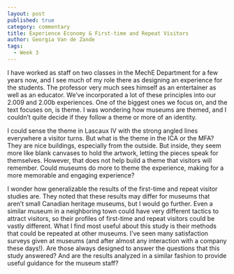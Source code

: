 ```yaml
---
layout: post
published: true
category: commentary
title: Experience Economy & First-time and Repeat Visitors
author: Georgia Van de Zande
tags:
  - Week 3
---
```

I have worked as staff on two classes in the MechE Department for a few years now, and I see much of my role there as designing an experience for the students. The professor very much sees himself as an entertainer as well as an educator. We’ve incorporated a lot of these principles into our 2.009 and 2.00b experiences. One of the biggest ones we focus on, and the text focuses on, is theme. I was wondering how museums are themed, and I couldn’t quite decide if they follow a theme or more of an identity. 

I could sense the theme in Lascaux IV with the strong angled lines everywhere a visitor turns. But what is the theme in the ICA or the MFA? They are nice buildings, especially from the outside. But inside, they seem more like blank canvases to hold the artwork, letting the pieces speak for themselves. However, that does not help build a theme that visitors will remember. Could museums do more to theme the experience, making for a more memorable and engaging experience?

I wonder how generalizable the results of the first-time and repeat visitor studies are. They noted that these results may differ for museums that aren’t small Canadian heritage museums, but I would go further. Even a similar museum in a neighboring town could have very different tactics to attract visitors, so their profiles of first-time and repeat visitors could be vastly different. What I find most useful about this study is their methods that could be repeated at other museums. I’ve seen many satisfaction surveys given at museums (and after almost any interaction with a company these days!). Are those always designed to answer the questions that this study answered? And are the results analyzed in a similar fashion to provide useful guidance for the museum staff?